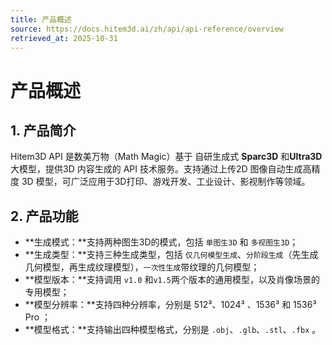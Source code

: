 ```yaml
---
title: 产品概述
source: https://docs.hitem3d.ai/zh/api/api-reference/overview
retrieved_at: 2025-10-31
---
```


<!-- chunk_id: overview-chunk-01 -->

# 产品概述

## 1. 产品简介

Hitem3D API 是数美万物（Math Magic）基于 自研生成式 **Sparc3D** 和**Ultra3D**大模型，提供3D 内容生成的 API 技术服务。支持通过上传2D 图像自动生成高精度 3D 模型，可广泛应用于3D打印、游戏开发、工业设计、影视制作等领域。

## 2. 产品功能

- **生成模式：**支持两种图生3D的模式，包括 `单图生3D` 和 `多视图生3D`；
- **生成类型：**支持三种生成类型，包括 `仅几何模型生成`、`分阶段生成`（先生成几何模型，再生成纹理模型），`一次性生成`带纹理的几何模型；
- **模型版本：**支持调用 `v1.0` 和`v1.5`两个版本的通用模型，以及肖像场景的专用模型；
- **模型分辨率：**支持四种分辨率，分别是 512³、1024³ 、1536³ 和 1536³ Pro ；
- **模型格式：**支持输出四种模型格式，分别是 `.obj`、`.glb`、`.stl`、`.fbx` 。
